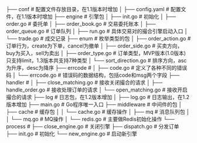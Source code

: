 
├── conf                     # 配置文件存放目录，在1.1版本时增加
│   ├── config.yaml          # 配置文件，在1.1版本时增加
├── engine                   # 引擎包
│   ├── init.go              # 初始化
│   ├── order.go             # 委托单
│   ├── order_book.go        # 交易委托账本
│   ├── order_queue.go       # 订单队列
│   ├── run.go               # 具体交易对的撮合引擎启动入口
│   └── trade.go             # 成交记录
├── enum                     # 枚举类型的包
│   ├── order_action.go      # 订单行为，create为下单，cancel为撤单
│   ├── order_side.go        # 买卖方向，buy为买入，sell为卖出
│   ├── order_type.go        # 订单类型，MVP版本(1.0版本)只支持limit，1.3版本共支持7种类型
│   └── sort_direction.go    # 排序方向，asc为升序，desc为降序
├── errcode                  #
│   ├── code.go              # 定义了各种不同的错误码
│   └── errcode.go           # 错误码的数据结构，包括code和msg两个字段
├── handler                  #
│   ├── close_matching.go    # 接收关闭撮合的请求
│   ├── handle_order.go      # 接收处理订单的请求
│   └── open_matching.go     # 接收开启撮合的请求
├── log                      # 日志包，在1.2版本增加
│   ├── log.go               # 日志输出，在1.2版本增加
├── main.go                  # Go程序唯一入口
├── middleware               # 中间件的包
│   ├── cache                # 缓存包
│   │   └── cache.go         # 缓存操作
│   ├── mq                   # 消息队列包
│   │   └── mq.go            # MQ操作
│   └── redis.go             # 主要做Redis初始化操作
└── process                  #
├── close_engine.go      # 关闭引擎
├── dispatch.go          # 分发订单
├── init.go              # 初始化
└── new_engine.go        # 启动新引擎